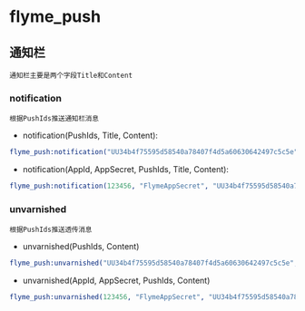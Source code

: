 # flyme_push

## 通知栏
    通知栏主要是两个字段Title和Content

### notification
    根据PushIds推送通知栏消息

* notification(PushIds, Title, Content):
```erlang
flyme_push:notification("UU34b4f75595d58540a78407f4d5a60630642497c5c5e", "Hello", "World").
```

* notification(AppId, AppSecret, PushIds, Title, Content):
```erlang
flyme_push:notification(123456, "FlymeAppSecret", "UU34b4f75595d58540a78407f4d5a60630642497c5c5e", "Hello", "World").
```

### unvarnished
    根据PushIds推送透传消息


* unvarnished(PushIds, Content)
```erlang
flyme_push:unvarnished("UU34b4f75595d58540a78407f4d5a60630642497c5c5e", jiffy:encode(#{<<"hello">> => <<"world">>})).
```

* unvarnished(AppId, AppSecret, PushIds, Content)
```erlang
flyme_push:unvarnished(123456, "FlymeAppSecret", "UU34b4f75595d58540a78407f4d5a60630642497c5c5e", jiffy:encode(#{<<"hello">> => <<"world">>})).
```


